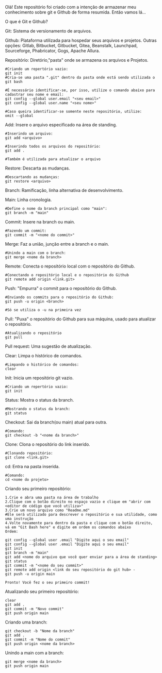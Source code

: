 Olá! Este repositório foi criado com a intenção de armazenar meu conhecimento sobre git e Github de forma resumida.
Então vamos lá...

O que é Git e Github?

Git: 
    Sistema de versionamento de arquivos.

Github:
    Plataforma utilizada para hospedar seus arquivos e projetos.
    Outras opções: Gitlab, Bitbucket, Gitbucket, Gitea, Beanstalk, Launchpad, Sourceforge, Phabricator, Gogs, Apache Allura.

Repositório:
    Diretório,"pasta" onde se armazena os arquivos e Projetos.

    #Criando um repertório vazio:
    git init
    #Cria-se uma pasta ".git" dentro da pasta onde está sendo utilizada o git bash

    #É necessário identificar-se, por isso, utilize o comando abaixo para cadastrar seu nome e email:
    git config --global user.email "<seu email>"
    git config --global user.name "<seu nome>"

    #Caso queira identificar-se somente neste repositório, utilize:
    omit --global

Add:
    Insere o arquivo especificado na área de standing.

    #Inserindo um arquivo:
    git add <arquivo>

    #Inserindo todos os arquivos do repositório:
    git add .

    #Também é utilizada para atualizar o arquivo

Restore:
    Descarta as mudanças.

    #Descartando as mudanças:
    git restore <arquivo>

Branch:
    Ramificação, linha alternativa de desenvolvimento.
    
Main:
    Linha cronologia.

    #Define o nome da branch principal como "main":
    git branch -m "main"

Commit:
    Insere na branch ou main.

    #Fazendo um commit:
    git commit -m "<nome do commit>"

Merge:
    Faz a união, junção entre a branch e o main.

    #Unindo a main com o branch:
    git merge <nome da branch>

Remote:
    Conecta o repositório local com o repositório do Github.

    #Conectando o repositório local e o repositório do Github
    git remote add origin <link.git>

Push:
    "Empurra" o commit para o repositório do Github.

    #Enviando os commits para o repositório do Github:
    git push -u origin <branch>

    #Só se utiliza o -u na primeira vez

Pull:
    "Puxa" o repositório do Github para sua máquina, usado para atualizar o repositório.

    #Atualizando o repositório
    git pull

Pull request:
    Uma sugestão de atualização.

Clear:
    Limpa o histórico de comandos.

    #Limpando o histórico de comandos:
    clear

Init:
    Inicia um repositório git vazio.

    #Criando um repertório vazio:
    git init

Status:
    Mostra o status da branch.

    #Mostrando o status da branch:
    git status

Checkout:
    Sai da branch(ou main) atual para outra.

    #Comando:
    git checkout -b "<nome da branch>"

Clone:
    Clona o repositório do link inserido.

    #Clonando repositório:
    git clone <link.git>

cd:
    Entra na pasta inserida.

    #Comando:
    cd <nome do projeto>

Criando seu primeiro repositório:

    1.Crie e abra uma pasta na área de trabalho 
    2.Clique com o botão direito no espaço vazio e clique em "abrir com <editor de código que você utiliza>"
    3.Crie um novo arquivo como "Readme.md"
    #Ele será utilizado para descrever o repositório e sua utilidade, como uma instrução
    4.Volte novamente para dentro da pasta e clique com o botão direito, vá em "Git Bash here" e digite em ordem os comandos abaixo
    Ordem:

    git config --global user .email "Digite aqui o seu email"
    git config --global user .email "Digite aqui o seu email"
    git init
    git branch -m "main"
    git add <nome do arquivo que você quer enviar para a área de standing>
    git status
    git commit -m "<nome do seu commit>"
    git remote add origin <link do seu repositório do git hub> -
    git push -u origin main

    Pronto! Você fez o seu primeiro commit!

Atualizando seu primeiro repositório:

    clear
    git add .
    git commit -m "Novo commit"
    git push origin main

Criando uma branch:

    git checkout -b "Nome da branch"
    git add .
    git commit -m "Nome do commit"
    git push origin <nome da branch>

Unindo a main com a branch:

    git merge <nome da branch>
    git push origin main